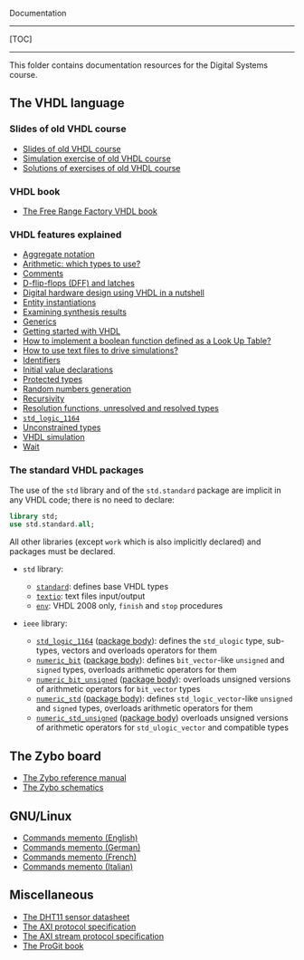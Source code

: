 <!-- MASTER-ONLY: DO NOT MODIFY THIS FILE

Copyright © Telecom Paris
Copyright © Renaud Pacalet (renaud.pacalet@telecom-paris.fr)

This file must be used under the terms of the CeCILL. This source
file is licensed as described in the file COPYING, which you should
have received as part of this distribution. The terms are also
available at:
https://cecill.info/licences/Licence_CeCILL_V2.1-en.html
-->

Documentation

---

[TOC]

---

This folder contains documentation resources for the Digital Systems course.

## The VHDL language

### Slides of old VHDL course

- [Slides of old VHDL course](./data/vhdl_course.pdf)
- [Simulation exercise of old VHDL course](./data/vhdl_simulator_exercise.pdf)
- [Solutions of exercises of old VHDL course](./data/vhdl_exercise_solutions.pdf)

### VHDL book

- [The Free Range Factory VHDL book](./data/free_range_vhdl.pdf)

### VHDL features explained

- [Aggregate notation](./data/aggregate-notations.md)
- [Arithmetic: which types to use?](./data/arithmetic-which-types-to-use.md)
- [Comments](./data/comments.md)
- [D-flip-flops (DFF) and latches](./data/d-flip-flops-dff-and-latches.md)
- [Digital hardware design using VHDL in a nutshell](./data/digital-hardware-design-using-vhdl-in-a-nutshell.md)
- [Entity instantiations](./data/entity-instantiations.md)
- [Examining synthesis results](./data/examining-synthesis-results.md)
- [Generics](./data/generics.md)
- [Getting started with VHDL](./data/getting-started-with-vhdl.md)
- [How to implement a boolean function defined as a Look Up Table?](./data/how-to-implement-a-boolean-function-defined-as-a-look-up-table.md)
- [How to use text files to drive simulations?](./data/how-to-use-text-files-to-drive-simulations.md)
- [Identifiers](./data/identifiers.md)
- [Initial value declarations](./data/initial-values.md)
- [Protected types](./data/protected-types.md)
- [Random numbers generation](./data/random-numbers-generation.md)
- [Recursivity](./data/recursivity.md)
- [Resolution functions, unresolved and resolved types](./data/resolution-functions-unresolved-and-resolved-types.md)
- [`std_logic_1164`](./data/std_logic_1164.md)
- [Unconstrained types](./data/unconstrained-types.md)
- [VHDL simulation](./data/vhdl-simulation.md)
- [Wait](./data/wait.md)

### The standard VHDL packages

The use of the `std` library and of the `std.standard` package are implicit in any VHDL code; there is no need to declare:

```vhdl
library std;
use std.standard.all;
```

All other libraries (except `work` which is also implicitly declared) and packages must be declared.

- `std` library:
  * [`standard`](./data/standard.vhd): defines base VHDL types
  * [`textio`](./data/textio.vhd): text files input/output
  * [`env`](./data/env.vhd): VHDL 2008 only, `finish` and `stop` procedures

- `ieee` library:
  * [`std_logic_1164`](./data/std_logic_1164.vhd) ([package body](./data/std_logic_1164-body.vhd)): defines the `std_ulogic` type, sub-types, vectors and overloads operators for them
  * [`numeric_bit`](./data/numeric_bit.vhd) ([package body](./data/numeric_bit-body.vhd)): defines `bit_vector`-like `unsigned` and `signed` types, overloads arithmetic operators for them
  * [`numeric_bit_unsigned`](./data/numeric_bit_unsigned.vhd) ([package body](./data/numeric_bit_unsigned-body.vhd)): overloads unsigned versions of arithmetic operators for `bit_vector` types
  * [`numeric_std`](./data/numeric_std.vhd) ([package body](./data/numeric_std-body.vhd)): defines `std_logic_vector`-like `unsigned` and `signed` types, overloads arithmetic operators for them
  * [`numeric_std_unsigned`](./data/numeric_std_unsigned.vhd) ([package body](./data/numeric_std_unsigned-body.vhd)) overloads unsigned versions of arithmetic operators for `std_ulogic_vector` and compatible types

## The Zybo board

* [The Zybo reference manual](./data/zybo_rm.pdf)
* [The Zybo schematics](./data/zybo_sch.pdf)

## GNU/Linux

- [Commands memento (English)](./data/command_memento.pdf)
- [Commands memento (German)](./data/command_memento_de.pdf)
- [Commands memento (French)](./data/command_memento_fr.pdf)
- [Commands memento (Italian)](./data/command_memento_it.pdf)

## Miscellaneous

* [The DHT11 sensor datasheet](./data/DHT11.pdf)
* [The AXI protocol specification](./data/axi.pdf)
* [The AXI stream protocol specification](./data/axi-stream.pdf)
* [The ProGit book](./data/ProGitScottChacon.pdf)

<!-- vim: set tabstop=4 softtabstop=4 shiftwidth=4 expandtab textwidth=0: -->
